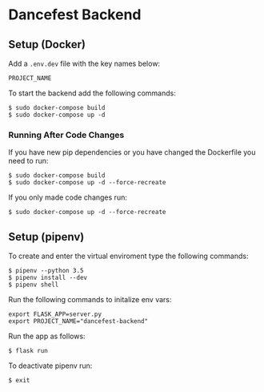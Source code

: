 # Dancefest Backend

## Setup (Docker)

Add a `.env.dev` file with the key names below:
```
PROJECT_NAME
```

To start the backend add the following commands:

```
$ sudo docker-compose build
$ sudo docker-compose up -d
```

### Running After Code Changes

If you have new pip dependencies or you have changed the Dockerfile you need to run:
```
$ sudo docker-compose build
$ sudo docker-compose up -d --force-recreate
```

If you only made code changes run:
```
$ sudo docker-compose up -d --force-recreate
```

## Setup (pipenv)

To create and enter the virtual enviroment type the following commands:
```
$ pipenv --python 3.5
$ pipenv install --dev
$ pipenv shell
```

Run the following commands to initalize env vars:
```
export FLASK_APP=server.py
export PROJECT_NAME="dancefest-backend"
```

Run the app as follows:
```
$ flask run
```

To deactivate pipenv run:
```
$ exit
```